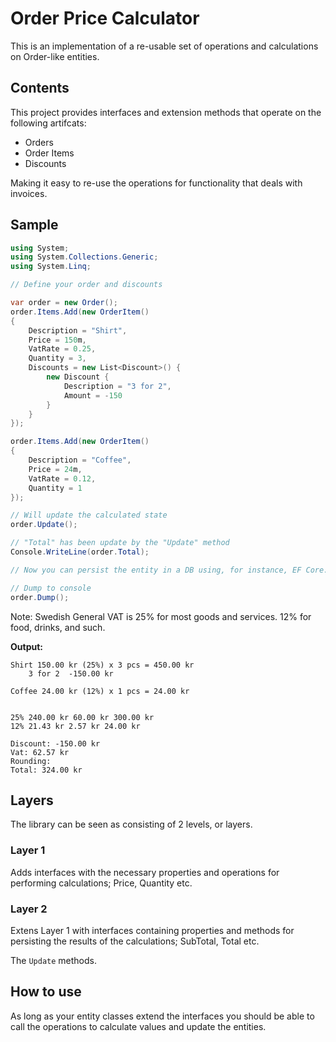 ﻿# Order Price Calculator

This is an implementation of a re-usable set of operations and calculations on Order-like entities.

## Contents

This project provides interfaces and extension methods that operate on the following artifcats:

* Orders
* Order Items
* Discounts

Making it easy to re-use the operations for functionality that deals with invoices.

## Sample


```c#
using System;
using System.Collections.Generic;
using System.Linq;

// Define your order and discounts

var order = new Order();
order.Items.Add(new OrderItem()
{
    Description = "Shirt",
    Price = 150m,
    VatRate = 0.25,
    Quantity = 3,
    Discounts = new List<Discount>() {
        new Discount {
            Description = "3 for 2",
            Amount = -150
        }
    }
});

order.Items.Add(new OrderItem()
{
    Description = "Coffee",
    Price = 24m,
    VatRate = 0.12,
    Quantity = 1
});

// Will update the calculated state
order.Update();

// "Total" has been update by the "Update" method
Console.WriteLine(order.Total);

// Now you can persist the entity in a DB using, for instance, EF Core.

// Dump to console
order.Dump();
```

Note: Swedish General VAT is 25% for most goods and services. 12% for food, drinks, and such.

**Output:**

```
Shirt 150.00 kr (25%) x 3 pcs = 450.00 kr
    3 for 2  -150.00 kr

Coffee 24.00 kr (12%) x 1 pcs = 24.00 kr


25% 240.00 kr 60.00 kr 300.00 kr
12% 21.43 kr 2.57 kr 24.00 kr

Discount: -150.00 kr
Vat: 62.57 kr
Rounding:  
Total: 324.00 kr
```

## Layers

The library can be seen as consisting of 2 levels, or layers.

### Layer 1

Adds interfaces with the necessary properties and operations for performing calculations; Price, Quantity etc.

### Layer 2

Extens Layer 1 with interfaces containing properties and methods for persisting the results of the calculations; SubTotal, Total etc.

The ```Update``` methods.

## How to use

As long as your entity classes extend the interfaces you should be able to call the operations to calculate values and update the entities.